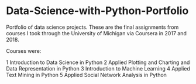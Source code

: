 # Data-Science-with-Python-Portfolio
Portfolio of data science projects. These are the final assignments from courses I took through the University of Michigan via Coursera in 2017 and 2018.

Courses were: 

1 Introduction to Data Science in Python
2 Applied Plotting and Charting and Data Representation in Python
3 Introduction to Machine Learning
4 Applied Text Mining in Python
5 Applied Social Network Analysis in Python
